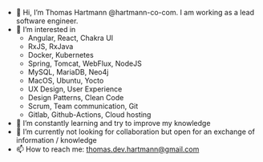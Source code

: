 - 👋 Hi, I’m Thomas Hartmann @hartmann-co-com. I am working as a lead software engineer. 
- 👀 I’m interested in 
  - Angular, React, Chakra UI
  - RxJS, RxJava
  - Docker, Kubernetes
  - Spring, Tomcat, WebFlux, NodeJS
  - MySQL, MariaDB, Neo4j
  - MacOS, Ubuntu, Yocto
  - UX Design, User Experience
  - Design Patterns, Clean Code
  - Scrum, Team communication, Git
  - Gitlab, Github-Actions, Cloud hosting
- 🌱 I’m constantly learning and try to improve my knowledge
- 💞️ I’m currently not looking for collaboration but open for an exchange of information / knowledge
- 📫 How to reach me: thomas.dev.hartmann@gmail.com

<!---
hartmann-co-com/hartmann-co-com is a ✨ special ✨ repository because its `README.md` (this file) appears on your GitHub profile.
You can click the Preview link to take a look at your changes.
--->
